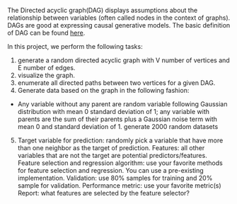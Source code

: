  The Directed acyclic graph(DAG) displays assumptions about the relationship between variables (often called nodes in the context of graphs). DAGs are good at expressing causal generative models.  The basic definition of DAG can be found [here](https://en.wikipedia.org/wiki/Directed_acyclic_graph). 

In this project, we perform the following tasks:
1. generate a random directed acyclic graph with V number of vertices and E number of edges.
2. visualize the graph.
3. enumerate all directed paths between two vertices for a given DAG.
4. Generate data based on the graph in the following fashion:
 - Any variable without any parent are random variable following Gaussian distribution with mean 0 standard deviation of 1; any variable with parents are the sum of their parents plus a Gaussian noise term with mean 0 and standard deviation of 1. generate 2000 random datasets
5. Target variable for prediction: randomly pick a variable that have more than one neighbor as the target of prediction.
   Features: all other variables that are not the target are potential predictors/features.
   Feature selection and regression algorithm: use your favorite methods for feature selection and regression. You can use a pre-existing implementation.
    Validation: use 80% samples for training and 20% sample for validation.
    Performance metric: use your favorite metric(s)
    Report: what features are selected by the feature selector?



   
